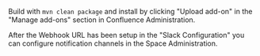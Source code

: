 Build with `mvn clean package` and install by clicking "Upload add-on" in the "Manage add-ons" section in Confluence Administration.

After the Webhook URL has been setup in the "Slack Configuration" you can configure notification channels in the Space Administration.